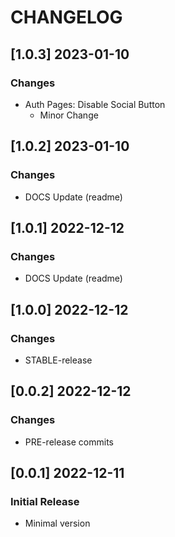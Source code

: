 # CHANGELOG

## [1.0.3] 2023-01-10
### Changes

- Auth Pages: Disable Social Button
  - Minor Change

## [1.0.2] 2023-01-10
### Changes

- DOCS Update (readme)

## [1.0.1] 2022-12-12
### Changes

- DOCS Update (readme)

## [1.0.0] 2022-12-12
### Changes

- STABLE-release

## [0.0.2] 2022-12-12
### Changes

- PRE-release commits

## [0.0.1] 2022-12-11
### Initial Release

- Minimal version
